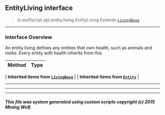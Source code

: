 ## EntityLiving __interface__

>io.wolfscript.api.entity.living.EntityLiving
>Extends [`LivingBase`](LivingBase.md)

---

### Interface Overview

An entity living defines any entities that own health, such as animals and mobs. Every entity with health inherits from this.

Method | Type   
--- | :--- 
 |
__Inherited items from [`LivingBase`](LivingBase.md)__ |
 |
__Inherited items from [`Entity`](../Entity.md)__ |







---



---


---


##### This file was system generated using custom scripts copyright (c) 2015 Mining Wolf.
	

